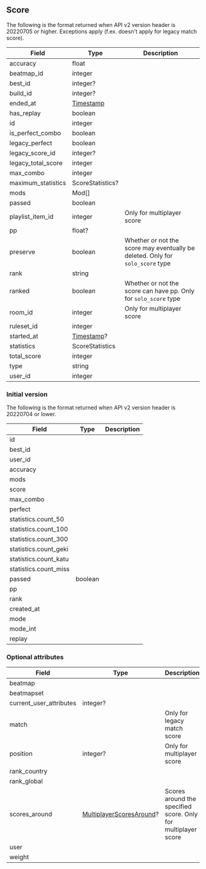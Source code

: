 ## Score

The following is the format returned when API v2 version header is 20220705 or higher. Exceptions apply (f.ex. doesn't apply for legacy match score).

Field              | Type                     | Description
------------------ | ------------------------ | -----------
accuracy           | float                    | |
beatmap_id         | integer                  | |
best_id            | integer?                 | |
build_id           | integer?                 | |
ended_at           | [Timestamp](#timestamp)  | |
has_replay         | boolean                  | |
id                 | integer                  | |
is_perfect_combo   | boolean                  | |
legacy_perfect     | boolean                  | |
legacy_score_id    | integer?                 | |
legacy_total_score | integer                  | |
max_combo          | integer                  | |
maximum_statistics | ScoreStatistics?         | |
mods               | Mod[]                    | |
passed             | boolean                  | |
playlist_item_id   | integer                  | Only for multiplayer score
pp                 | float?                   | |
preserve           | boolean                  | Whether or not the score may eventually be deleted. Only for `solo_score` type
rank               | string                   | |
ranked             | boolean                  | Whether or not the score can have pp. Only for `solo_score` type
room_id            | integer                  | Only for multiplayer score
ruleset_id         | integer                  | |
started_at         | [Timestamp](#timestamp)? | |
statistics         | ScoreStatistics          | |
total_score        | integer                  | |
type               | string                   | |
user_id            | integer                  | |

### Initial version

The following is the format returned when API v2 version header is 20220704 or lower.

Field                 | Type    | Description
--------------------- | ------- | -----------
id                    |         | |
best_id               |         | |
user_id               |         | |
accuracy              |         | |
mods                  |         | |
score                 |         | |
max_combo             |         | |
perfect               |         | |
statistics.count_50   |         | |
statistics.count_100  |         | |
statistics.count_300  |         | |
statistics.count_geki |         | |
statistics.count_katu |         | |
statistics.count_miss |         | |
passed                | boolean | |
pp                    |         | |
rank                  |         | |
created_at            |         | |
mode                  |         | |
mode_int              |         | |
replay                |         | |

### Optional attributes

Field                   | Type                                                 | Description
----------------------- | ---------------------------------------------------- | -----------
beatmap                 |                                                      | |
beatmapset              |                                                      | |
current_user_attributes | integer?                                             | |
match                   |                                                      | Only for legacy match score
position                | integer?                                             | Only for multiplayer score
rank_country            |                                                      | |
rank_global             |                                                      | |
scores_around           | [MultiplayerScoresAround](#multiplayerscoresaround)? | Scores around the specified score. Only for multiplayer score
user                    |                                                      | |
weight                  |                                                      | |
